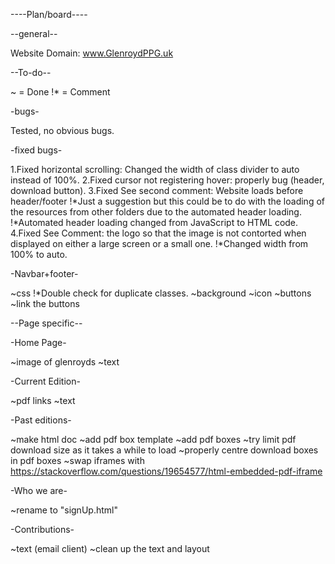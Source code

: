 
----Plan/board---- 

  --general--
  
  Website Domain: www.GlenroydPPG.uk
 
  --To-do--
  
  ~ = Done
  !\* = Comment
  
  -bugs-
  
  Tested, no obvious bugs.
    
  -fixed bugs-
  
  1.Fixed horizontal scrolling: Changed the width of class divider to auto instead of 100%.
  2.Fixed cursor not registering hover: properly bug (header, download button).
  3.Fixed See second comment: Website loads before header/footer 
  !\*Just a suggestion but this could be to do with the loading of the resources from other folders due to the automated header loading.
  !\*Automated header loading changed from JavaScript to HTML code.
  4.Fixed See Comment: the logo so that the image is not contorted when displayed on either a large screen or a small one.
  !\*Changed width from 100% to auto.
  
  -Navbar+footer-
  
  ~css
  !\*Double check for duplicate classes.
  ~background
  ~icon
  ~buttons
  ~link the buttons

  --Page specific--

  -Home Page-
  
  ~image of glenroyds
  ~text
  
  -Current Edition-
  
  ~pdf links
  ~text

  -Past editions-
  
  ~make html doc
  ~add pdf box template
  ~add pdf boxes
  ~try limit pdf download size as it takes a while to load
  ~properly centre download boxes in pdf boxes
  ~swap iframes with <object><embed> https://stackoverflow.com/questions/19654577/html-embedded-pdf-iframe
  
  -Who we are-
  
  ~rename to "signUp.html"
  
  -Contributions-
  
  ~text (email client)
  ~clean up the text and layout
